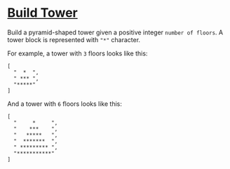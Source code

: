 # [Build Tower](https://www.codewars.com/kata/build-tower "https://www.codewars.com/kata/576757b1df89ecf5bd00073b")

Build a pyramid-shaped tower given a positive integer `number of floors`. A tower block is
represented with `"*"` character.

For example, a tower with `3` floors looks like this:

```
[
  "  *  ",
  " *** ", 
  "*****"
]
```

And a tower with `6` floors looks like this:

```
[
  "     *     ", 
  "    ***    ", 
  "   *****   ", 
  "  *******  ", 
  " ********* ", 
  "***********"
]
```